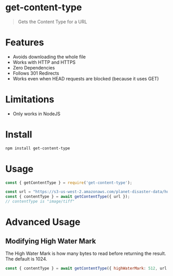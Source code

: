 # get-content-type
> Gets the Content Type for a URL

# Features
- Avoids downloading the whole file
- Works with HTTP and HTTPS
- Zero Dependencies
- Follows 301 Redirects
- Works even when HEAD requests are blocked (because it uses GET)

# Limitations
- Only works in NodeJS

# Install
```bash
npm install get-content-type
```

# Usage
```js
const { getContentType } = require('get-content-type');

const url = "https://s3-us-west-2.amazonaws.com/planet-disaster-data/hurricane-harvey/SkySat_Freeport_s03_20170831T162740Z3.tif";
const { contentType } = await getContentType({ url });
// contentType is "image/tiff"
```

# Advanced Usage
## Modifying High Water Mark
The High Water Mark is how many bytes to read before returning the result.  The default is 1024.
```js
const { contentType } = await getContentType({ highWaterMark: 512, url });
```
